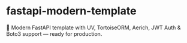 # fastapi-modern-template
🚀 Modern FastAPI template with UV, TortoiseORM, Aerich, JWT Auth &amp; Boto3 support — ready for production. 
